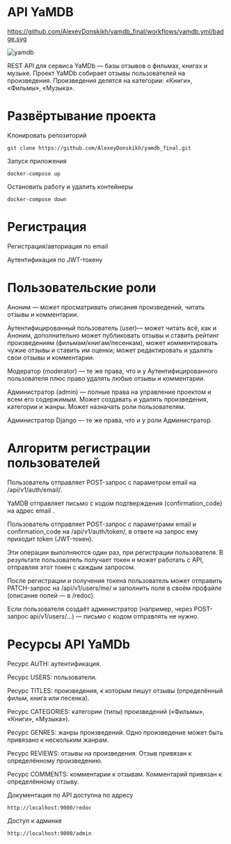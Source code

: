 # API YaMDB

https://github.com/AlexeyDonskikh/yamdb_final/workflows/yamdb.yml/badge.svg

![yamdb](https://github.com/actions/hello-world/workflows/Greet%20Everyone/badge.svg)

REST API для сервиса YaMDb — базы отзывов о фильмах, книгах и музыке.
Проект YaMDb собирает отзывы пользователей на произведения. Произведения делятся на категории: «Книги», «Фильмы», «Музыка».

# Развёртывание проекта
Клонировать репозиторий
    
    git clone https://github.com/AlexeyDonskikh/yamdb_final.git

Запуск приложения

    docker-compose up

Остановить работу и удалить контейнеры 

    docker-compose down

# Регистрация
Регистрация/авториация по email

Аутентификация по JWT-токену

# Пользовательские роли
Аноним — может просматривать описания произведений, читать отзывы и комментарии.

Аутентифицированный пользователь (user)— может читать всё, как и Аноним, дополнительно может публиковать отзывы и ставить рейтинг произведениям (фильмам/книгам/песенкам), может комментировать чужие отзывы и ставить им оценки; может редактировать и удалять свои отзывы и комментарии.

Модератор (moderator) — те же права, что и у Аутентифицированного пользователя плюс право удалять любые отзывы и комментарии.

Администратор (admin) — полные права на управление проектом и всем его содержимым. Может создавать и удалять произведения, категории и жанры. Может назначать роли пользователям.

Администратор Django — те же права, что и у роли Администратор.

# Алгоритм регистрации пользователей
Пользователь отправляет POST-запрос с параметром email на /api/v1/auth/email/.

YaMDB отправляет письмо с кодом подтверждения (confirmation_code) на адрес email .

Пользователь отправляет POST-запрос с параметрами email и confirmation_code на /api/v1/auth/token/, в ответе на запрос ему приходит token (JWT-токен).

Эти операции выполняются один раз, при регистрации пользователя. В результате пользователь получает токен и может работать с API, отправляя этот токен с каждым запросом.

После регистрации и получения токена пользователь может отправить PATCH-запрос на /api/v1/users/me/ и заполнить поля в своём профайле (описание полей — в /redoc).

Если пользователя создаёт администратор (например, через POST-запрос api/v1/users/...) — письмо с кодом отправлять не нужно.

# Ресурсы API YaMDb
Ресурс AUTH: аутентификация.

Ресурс USERS: пользователи.

Ресурс TITLES: произведения, к которым пишут отзывы (определённый фильм, книга или песенка).

Ресурс CATEGORIES: категории (типы) произведений («Фильмы», «Книги», «Музыка»).

Ресурс GENRES: жанры произведений. Одно произведение может быть привязано к нескольким жанрам.

Ресурс REVIEWS: отзывы на произведения. Отзыв привязан к определённому произведению.

Ресурс COMMENTS: комментарии к отзывам. Комментарий привязан к определённому отзыву.

Документация по API доступна по адресу
    
    http://localhost:9000/redoc

Доступ к админке

    http://localhost:9000/admin